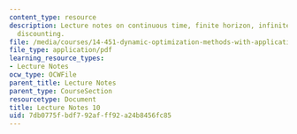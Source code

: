 ```yaml
---
content_type: resource
description: Lecture notes on continuous time, finite horizon, infinite horizon, and
  discounting.
file: /media/courses/14-451-dynamic-optimization-methods-with-applications-fall-2009/7db0775fbdf792afff92a24b8456fc85_MIT14_451F09_lec10.pdf
file_type: application/pdf
learning_resource_types:
- Lecture Notes
ocw_type: OCWFile
parent_title: Lecture Notes
parent_type: CourseSection
resourcetype: Document
title: Lecture Notes 10
uid: 7db0775f-bdf7-92af-ff92-a24b8456fc85
---
```

